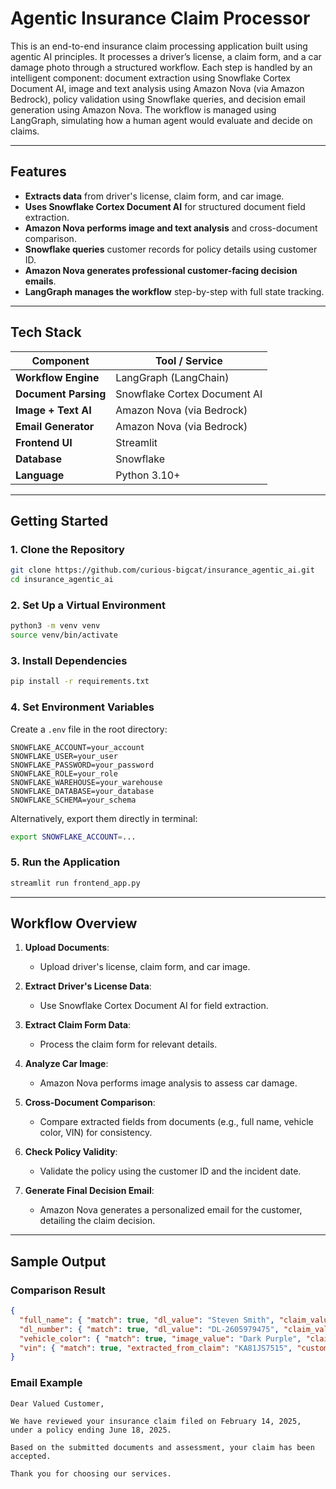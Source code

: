 # Agentic Insurance Claim Processor

This is an end-to-end insurance claim processing application built using agentic AI principles. It processes a driver’s license, a claim form, and a car damage photo through a structured workflow. Each step is handled by an intelligent component: document extraction using Snowflake Cortex Document AI, image and text analysis using Amazon Nova (via Amazon Bedrock), policy validation using Snowflake queries, and decision email generation using Amazon Nova. The workflow is managed using LangGraph, simulating how a human agent would evaluate and decide on claims.

---

## Features

* **Extracts data** from driver's license, claim form, and car image.
* **Uses Snowflake Cortex Document AI** for structured document field extraction.
* **Amazon Nova performs image and text analysis** and cross-document comparison.
* **Snowflake queries** customer records for policy details using customer ID.
* **Amazon Nova generates professional customer-facing decision emails**.
* **LangGraph manages the workflow** step-by-step with full state tracking.

---

## Tech Stack

| Component            | Tool / Service               |
| -------------------- | ---------------------------- |
| **Workflow Engine**  | LangGraph (LangChain)        |
| **Document Parsing** | Snowflake Cortex Document AI |
| **Image + Text AI**  | Amazon Nova (via Bedrock)    |
| **Email Generator**  | Amazon Nova (via Bedrock)    |
| **Frontend UI**      | Streamlit                    |
| **Database**         | Snowflake                    |
| **Language**         | Python 3.10+                 |

---

## Getting Started

### 1. Clone the Repository

```bash
git clone https://github.com/curious-bigcat/insurance_agentic_ai.git
cd insurance_agentic_ai
```

### 2. Set Up a Virtual Environment

```bash
python3 -m venv venv
source venv/bin/activate
```

### 3. Install Dependencies

```bash
pip install -r requirements.txt
```

### 4. Set Environment Variables

Create a `.env` file in the root directory:

```
SNOWFLAKE_ACCOUNT=your_account
SNOWFLAKE_USER=your_user
SNOWFLAKE_PASSWORD=your_password
SNOWFLAKE_ROLE=your_role
SNOWFLAKE_WAREHOUSE=your_warehouse
SNOWFLAKE_DATABASE=your_database
SNOWFLAKE_SCHEMA=your_schema
```

Alternatively, export them directly in terminal:

```bash
export SNOWFLAKE_ACCOUNT=...
```

### 5. Run the Application

```bash
streamlit run frontend_app.py
```

---

## Workflow Overview

1. **Upload Documents**:

   * Upload driver's license, claim form, and car image.

2. **Extract Driver's License Data**:

   * Use Snowflake Cortex Document AI for field extraction.

3. **Extract Claim Form Data**:

   * Process the claim form for relevant details.

4. **Analyze Car Image**:

   * Amazon Nova performs image analysis to assess car damage.

5. **Cross-Document Comparison**:

   * Compare extracted fields from documents (e.g., full name, vehicle color, VIN) for consistency.

6. **Check Policy Validity**:

   * Validate the policy using the customer ID and the incident date.

7. **Generate Final Decision Email**:

   * Amazon Nova generates a personalized email for the customer, detailing the claim decision.

---

## Sample Output

### Comparison Result

```json
{
  "full_name": { "match": true, "dl_value": "Steven Smith", "claim_value": "Steven Smith" },
  "dl_number": { "match": true, "dl_value": "DL-2605979475", "claim_value": "DL-2605979475" },
  "vehicle_color": { "match": true, "image_value": "Dark Purple", "claim_value": "Dark Purple" },
  "vin": { "match": true, "extracted_from_claim": "KA81JS7515", "customer_record_value": "KA81JS7515" }
}
```

### Email Example

```text
Dear Valued Customer,

We have reviewed your insurance claim filed on February 14, 2025, under a policy ending June 18, 2025.

Based on the submitted documents and assessment, your claim has been accepted.

Thank you for choosing our services.
```
